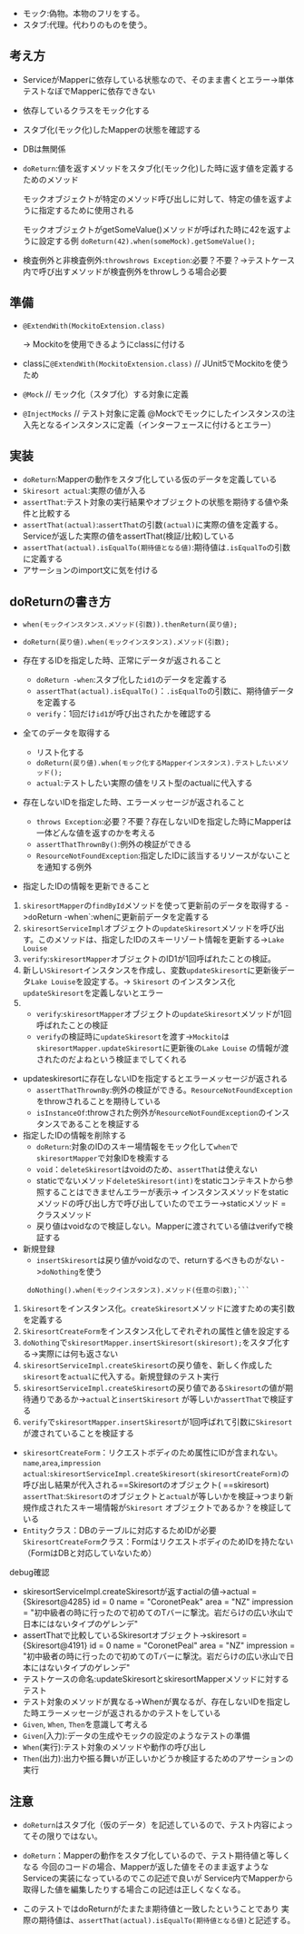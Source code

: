 - モック:偽物。本物のフリをする。
- スタブ:代理。代わりのものを使う。

## 考え方

- ServiceがMapperに依存している状態なので、そのまま書くとエラー->単体テストなぼでMapperに依存できない
- 依存しているクラスをモック化する
- スタブ化(モック化)したMapperの状態を確認する
- DBは無関係
- `doReturn`:値を返すメソッドをスタブ化(モック化)した時に返す値を定義するためのメソッド

  モックオブジェクトが特定のメソッド呼び出しに対して、特定の値を返すように指定するために使用される

  モックオブジェクトがgetSomeValue()メソッドが呼ばれた時に42を返すように設定する例
  `doReturn(42).when(someMock).getSomeValue();`

- 検査例外と非検査例外:`throwshrows Exception`:必要？不要？->テストケース内で呼び出すメソッドが検査例外をthrowしうる場合必要

## 準備

- `@ExtendWith(MockitoExtension.class)`

  -> Mockitoを使用できるようにclassに付ける
- classに`@ExtendWith(MockitoExtension.class)` // JUnit5でMockitoを使うため
- `@Mock` // モック化（スタブ化）する対象に定義
- `@InjectMocks` // テスト対象に定義 @Mockでモックにしたインスタンスの注入先となるインスタンスに定義（インターフェースに付けるとエラー）

## 実装

- `doReturn`:Mapperの動作をスタブ化している仮のデータを定義している
- `Skiresort actual`:実際の値が入る
- `assertThat`:テスト対象の実行結果やオブジェクトの状態を期待する値や条件と比較する
- `assertThat(actual)`:`assertThat`の引数`(actual)`に実際の値を定義する。Serviceが返した実際の値をassertThat(検証/比較)している
- `assertThat(actual).isEqualTo(期待値となる値)`:期待値は`.isEqualTo`の引数に定義する
- アサーションのimport文に気を付ける

## doReturnの書き方

- `when(モックインスタンス.メソッド(引数)).thenReturn(戻り値);`
- `doReturn(戻り値).when(モックインスタンス).メソッド(引数);`
- 存在するIDを指定した時、正常にデータが返されること
    - `doReturn -when`:スタブ化した`id1`のデータを定義する
    - `assertThat(actual).isEqualTo()`：`.isEqualTo`の引数に、期待値データを定義する
    - `verify`：1回だけ`id1`が呼び出されたかを確認する

- 全てのデータを取得する
    - リスト化する
    - `doReturn(戻り値).when(モック化するMapperインスタンス).テストしたいメソッド();`
    - `actual`:テストしたい実際の値をリスト型のactualに代入する

- 存在しないIDを指定した時、エラーメッセージが返されること
    - `throws Exception`:必要？不要？存在しないIDを指定した時にMapperは一体どんな値を返すのかを考える
    - `assertThatThrownBy()`:例外の検証ができる
    - `ResourceNotFoundException`:指定したIDに該当するリソースがないことを通知する例外

- 指定したIDの情報を更新できること

1. `skiresortMapper`の`findById`メソッドを使って更新前のデータを取得する ->`d`oReturn -when`:whenに更新前データを定義する
2. `skiresortServiceImpl`オブジェクトの`updateSkiresort`メソッドを呼び出す。このメソッドは、指定したIDのスキーリゾート情報を更新する->`Lake Louise`
3. `verify`:`skiresortMapper`オブジェクトのID1が1回呼ばれたことの検証。
4. 新しい`Skiresort`インスタンスを作成し、変数`updateSkiresort`に更新後データ`Lake Louise`を設定する。-> `Skiresort`
   のインスタンス化`updateSkiresort`を定義しないとエラー
5.
    - `verify`:`skiresortMapper`オブジェクトの`updateSkiresort`メソッドが1回呼ばれたことの検証
    - `verify`の検証時に`updateSkiresort`を渡す->`Mockito`は`skiresortMapper.updateSkiresort`に更新後の`Lake Louise`
      の情報が渡されたのだよねという検証までしてくれる

- updateskiresortに存在しないIDを指定するとエラーメッセージが返される
    - `assertThatThrownBy`:例外の検証ができる。`ResourceNotFoundException`をthrowされることを期待している
    - `isInstanceOf`:throwされた例外が`ResourceNotFoundException`のインスタンスであることを検証する
- 指定したIDの情報を削除する
    - `doReturn`:対象のIDのスキー場情報をモック化して`when`で`skiresortMapper`で対象IDを検索する
    - `void`：`deleteSkiresort`はvoidのため、`assertThat`は使えない
    - staticでないメソッド`deleteSkiresort(int)`をstaticコンテキストから参照することはできませんエラーが表示->
      インスタンスメソッドをstaticメソッドの呼び出し方で呼び出していたのでエラー->staticメソッド = クラスメソッド
    - 戻り値はvoidなので検証しない。Mapperに渡されている値はverifyで検証する
- 新規登録
    - `insertSkiresort`は戻り値がvoidなので、returnするべきものがない
      ->`doNothing`を使う
     `````` // モックインスタンスが呼ばれた時、何も返さない
      doNothing().when(モックインスタンス).メソッド(任意の引数);```

1. `Skiresort`をインスタンス化。`createSkiresort`メソッドに渡すための実引数を定義する
2. `SkiresortCreateForm`をインスタンス化してぞれぞれの属性と値を設定する
3. `doNothing`で`skiresortMapper.insertSkiresort(skiresort);`をスタブ化する->実際には何も返さない
4. `skiresortServiceImpl.createSkiresort`の戻り値を、新しく作成した`skiresort`を`actual`に代入する。新規登録のテスト実行
5. `skiresortServiceImpl.createSkiresort`の戻り値である`Skiresort`の値が期待通りであるか->`actual`と`insertSkiresort`
   が等しいか`assertThat`で検証する
6. `verify`で`skiresortMapper.insertSkiresort`が1回呼ばれて引数に`Skiresort`が渡されていることを検証する

- `skiresortCreateForm`：リクエストボディのため属性にIDが含まれない。`name`,`area`,`impression`
  `actual`:`skiresortServiceImpl.createSkiresort(skiresortCreateForm)`の呼び出し結果が代入される==Skiresortのオブジェクト(
  ==skiresort) `assertThat`:`Skiresort`のオブジェクトと`actual`が等しいかを検証->つまり新規作成されたスキー場情報が`Skiresort`
  オブジェクトであるか？を検証している
- `Entity`クラス：DBのテーブルに対応するためIDが必要 `SkiresortCreateForm`クラス：FormはリクエストボディのためIDを持たない（FormはDBと対応していないため）

debug確認

- skiresortServiceImpl.createSkiresortが返すactialの値->actual = {Skiresort@4285} id = 0 name = "CoronetPeak" area = "NZ"
  impression = "初中級者の時に行ったので初めてのTバーに撃沈。岩だらけの広い氷山で日本にはないタイプのゲレンデ"
- assertThatで比較しているSkiresortオブジェクト->skiresort = {Skiresort@4191} id = 0 name = "CoronetPeal" area = "NZ"
  impression = "初中級者の時に行ったので初めてのTバーに撃沈。岩だらけの広い氷山で日本にはないタイプのゲレンデ"
- テストケースの命名:updateSkiresortとskiresortMapperメソッドに対するテスト
- テスト対象のメソッドが異なる->Whenが異なるが、存在しないIDを指定した時エラーメッセージが返されるかのテストをしている
- `Given`, `When`, `Then`を意識して考える
- `Given`(入力):データの生成やモックの設定のようなテストの準備
- `When`(実行):テスト対象のメソッドや動作の呼び出し
- `Then`(出力):出力や振る舞いが正しいかどうか検証するためのアサーションの実行

## 注意

- `doReturn`はスタブ化（仮のデータ）を記述しているので、テスト内容によってその限りではない。

- `doReturn`：Mapperの動作をスタブ化しているので、テスト期待値と等しくなる
  今回のコードの場合、Mapperが返した値をそのまま返すようなServiceの実装になっているのでこの記述で良いが
  Service内でMapperから取得した値を編集したりする場合この記述は正しくなくなる。

- このテストではdoReturnがたまたま期待値と一致したということであり
  実際の期待値は、`assertThat(actual).isEqualTo(期待値となる値)`と記述する。
